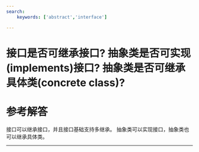 ```yaml
---
search:
    keywords: ['abstract','interface']

---
```





# 接口是否可继承接口? 抽象类是否可实现(implements)接口? 抽象类是否可继承具体类(concrete class)?

# 参考解答

接口可以继承接口，并且接口基础支持多继承。
抽象类可以实现接口，抽象类也可以继承具体类。

---

